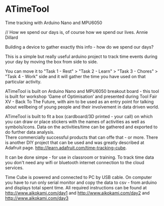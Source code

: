 # ATimeTool
Time tracking with Arduino Nano and  MPU6050

// How we spend our days is, of course how we spend our lives. Annie Dillard

Building a device to gather exactly this info - how do we spend our days?

This is a simple but really useful arduino project to track time events during your day by moving the box from side to side.
 
You can move it to "Task 1 - Rest" > "Task 2 - Learn" > "Task 3 - Chores" > "Task 4 - Work" side and it will gather the time you have used on that particular activity. 
 
ATimeTool is built on Arduino Nano and MPU6050 breakout board - this tool is built for workshop ‘Game of Optimisation’ and presented during Tool Fair XV - Back To The Future, with aim to be used as an entry point for talking about wellbeing of young people and their involvement in data driven world. 
 
ATimeTool is built to fit a box (cardboard/3D printed - your call) on which you can draw or place stickers with the names of activities as well as symbols/icons. Data on the activities/time can be gathered and exported to do further data analysis.  
There commercially successful products that can offe that - or more. There is another DIY project that can be used and was greatly described at Adafruit page.  http://learn.adafruit.com/time-tracking-cube. 
 
It can be done simpe - for use in classroom or training. To track time data you don't need any wifi or bluetooth internet connection to the cloud services. 

Time Cube is powered and connected to PC by USB cable. On computer you have to run only  serial monitor and copy the data to csv - from arduino and displays total spent time.
All required instructions can be found at http://www.aikokami.com/day1 and http://www.aikokami.com/day2 and http://www.aikokami.com/day3
